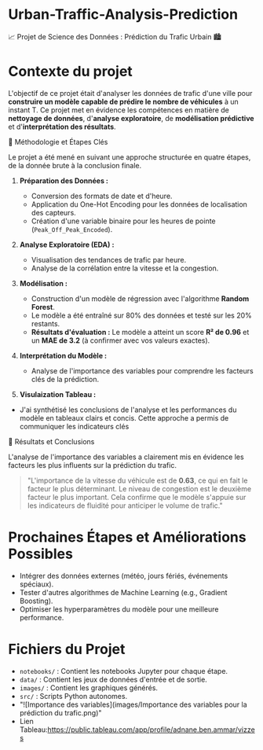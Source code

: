 # Urban-Traffic-Analysis-Prediction
📈 Projet de Science des Données : Prédiction du Trafic Urbain 🏙️

# Contexte du projet

L'objectif de ce projet était d'analyser les données de trafic d'une ville pour **construire un modèle capable de prédire le nombre de véhicules** à un instant T. Ce projet met en évidence les compétences en matière de **nettoyage de données**, d'**analyse exploratoire**, de **modélisation prédictive** et d'**interprétation des résultats**.

 🚀 Méthodologie et Étapes Clés

Le projet a été mené en suivant une approche structurée en quatre étapes, de la donnée brute à la conclusion finale.

1.  **Préparation des Données :**
    -   Conversion des formats de date et d'heure.
    -   Application du One-Hot Encoding pour les données de localisation des capteurs.
    -   Création d'une variable binaire pour les heures de pointe (`Peak_Off_Peak_Encoded`).

2.  **Analyse Exploratoire (EDA) :**
    -   Visualisation des tendances de trafic par heure.
    -   Analyse de la corrélation entre la vitesse et la congestion.

3.  **Modélisation :**
    -   Construction d'un modèle de régression avec l'algorithme **Random Forest**.
    -   Le modèle a été entraîné sur 80% des données et testé sur les 20% restants.
    -   **Résultats d'évaluation :** Le modèle a atteint un score **R² de 0.96** et un **MAE de 3.2** (à confirmer avec vos valeurs exactes). 

4.  **Interprétation du Modèle :**
    -   Analyse de l'importance des variables pour comprendre les facteurs clés de la prédiction.
  
5.  **Visulaization Tableau :**
   -  J'ai synthétisé les conclusions de l'analyse et les performances du modèle en tableaux clairs et concis. Cette approche a permis de communiquer les indicateurs clés

 🎯 Résultats et Conclusions

L'analyse de l'importance des variables a clairement mis en évidence les facteurs les plus influents sur la prédiction du trafic.

> "L'importance de la vitesse du véhicule est de **0.63**, ce qui en fait le facteur le plus déterminant. Le niveau de congestion est le deuxième facteur le plus important. Cela confirme que le modèle s'appuie sur les indicateurs de fluidité pour anticiper le volume de trafic."


# Prochaines Étapes et Améliorations Possibles

* Intégrer des données externes (météo, jours fériés, événements spéciaux).
* Tester d'autres algorithmes de Machine Learning (e.g., Gradient Boosting).
* Optimiser les hyperparamètres du modèle pour une meilleure performance.

# Fichiers du Projet

* `notebooks/` : Contient les notebooks Jupyter pour chaque étape.
* `data/` : Contient les jeux de données d'entrée et de sortie.
* `images/` : Contient les graphiques générés.
* `src/` : Scripts Python autonomes.
* "![Importance des variables](images/Importance des variables pour la prédiction du trafic.png)"
* Lien Tableau:https://public.tableau.com/app/profile/adnane.ben.ammar/vizzes
